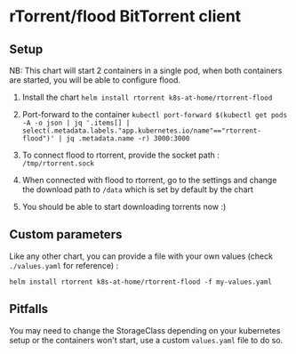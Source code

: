# rTorrent/flood BitTorrent client

## Setup

NB: This chart will start 2 containers in a single pod, when both containers are started, you will be able to configure flood.

1. Install the chart `helm install rtorrent k8s-at-home/rtorrent-flood`

2. Port-forward to the container `kubectl port-forward $(kubectl get pods -A -o json | jq '.items[] | select(.metadata.labels."app.kubernetes.io/name"=="rtorrent-flood")' | jq .metadata.name -r) 3000:3000`

3. To connect flood to rtorrent, provide the socket path : `/tmp/rtorrent.sock`

4. When connected with flood to rtorrent, go to the settings and change the download path to `/data` which is set by default by the chart

5. You should be able to start downloading torrents now :)


## Custom parameters

Like any other chart, you can provide a file with your own values (check `./values.yaml` for reference) :

`helm install rtorrent k8s-at-home/rtorrent-flood -f my-values.yaml`


## Pitfalls

You may need to change the StorageClass depending on your kubernetes setup or the containers won't start, use a custom `values.yaml` file to do so.